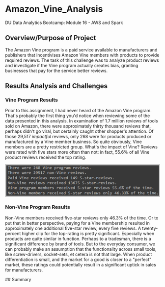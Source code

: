 # Amazon_Vine_Analysis
DU Data Analytics Bootcamp: Module 16 - AWS and Spark

## Overview/Purpose of Project
The Amazon Vine program is a paid service available to manufacturers and publishers that incentivises Amazon Vine members with products to provide required reviews. The task of this challenge was to analyze product reviews and investigate if the Vine program actually creates bias, granting businesses that pay for the service better reviews.

## Results Analysis and Challenges

### Vine Program Results
<div>
  <p>Prior to this assignment, I had never heard of the Amazon Vine program. That's probably the first thing you'd notice when reviewing some of the data presented in this analysis. In examination of 1.7 million reviews of tools sold on Amazon, there were approximately thirty thousand reviews that, perhaps didn't go viral, but certainly caught other shopper's attention. Of those 29,517 <i>impactful</i> reviews, only 268 were for products produced or manufactured by a Vine member business. So quite obviously, Vine members are a pretty restricted group. What's the impact of Vine?  Reviews were rated with five stars more often than not: in fact, 55.6% of all Vine product reviews received the top rating.</p>
  <p><img src="https://github.com/cb19weber/Amazon_Vine_Analysis/blob/main/images/analysis_stats.png" align="center"></p>
<div>

### Non-Vine Program Results
<div>
  <p>Non-Vine members received five-star reviews only 46.3% of the time. Or to put that in better perspective, paying for a Vine membership resulted in approximately one additional five-star review, every five reviews. A twenty-percent higher clip for the top-rating is pretty significant. Especially when products are quite similar in function. Perhaps to a tradesman, there is a significant difference by brand of tools. But to the everyday consumer, we can probably make an assumption that the functionality across small tools, like screw-drivers, socket-sets, et cetera is not that large. When product differentiation is small, and the market for a good is closer to a "perfect" market, these ratings could potentially result in a significant uptick in sales for manufacturers.</p>
</div>
## Summary

